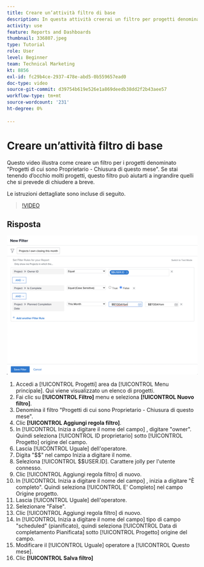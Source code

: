 ```yaml
---
title: Creare un’attività filtro di base
description: In questa attività creerai un filtro per progetti denominato "Progetti di cui sono Proprietario che chiudono questo mese".
activity: use
feature: Reports and Dashboards
thumbnail: 336807.jpeg
type: Tutorial
role: User
level: Beginner
team: Technical Marketing
kt: 8856
exl-id: fc29b4ce-2937-478e-abd5-0b559657ead0
doc-type: video
source-git-commit: d39754b619e526e1a869deedb38dd2f2b43aee57
workflow-type: tm+mt
source-wordcount: '231'
ht-degree: 0%

---
```


# Creare un’attività filtro di base

Questo video illustra come creare un filtro per i progetti denominato &quot;Progetti di cui sono Proprietario - Chiusura di questo mese&quot;. Se stai tenendo d’occhio molti progetti, questo filtro può aiutarti a ingrandire quelli che si prevede di chiudere a breve.

Le istruzioni dettagliate sono incluse di seguito.

>[!VIDEO](https://video.tv.adobe.com/v/336807/?quality=12)

## Risposta

![Immagine dello schermo per creare un nuovo filtro](assets/basic-filter-activity-updated-6-15-21.png)

1. Accedi a [!UICONTROL Progetti] area da [!UICONTROL Menu principale]. Qui viene visualizzato un elenco di progetti.
1. Fai clic su **[!UICONTROL Filtro]** menu e seleziona **[!UICONTROL Nuovo filtro]**.
1. Denomina il filtro &quot;Progetti di cui sono Proprietario - Chiusura di questo mese&quot;.
1. Clic **[!UICONTROL Aggiungi regola filtro]**.
1. In [!UICONTROL Inizia a digitare il nome del campo] , digitare &quot;owner&quot;. Quindi seleziona [!UICONTROL ID proprietario] sotto [!UICONTROL Progetto] origine del campo.
1. Lascia [!UICONTROL Uguale] dell&#39;operatore.
1. Digita &quot;$$&quot; nel campo Inizia a digitare il nome.
1. Seleziona [!UICONTROL $$USER.ID]. Carattere jolly per l&#39;utente connesso.
1. Clic [!UICONTROL Aggiungi regola filtro] di nuovo.
1. In [!UICONTROL Inizia a digitare il nome del campo] , inizia a digitare &quot;È completo&quot;. Quindi seleziona [!UICONTROL E&#39; Completo] nel campo Origine progetto.
1. Lascia [!UICONTROL Uguale] dell&#39;operatore.
1. Selezionare &quot;False&quot;.
1. Clic [!UICONTROL Aggiungi regola filtro] di nuovo.
1. In [!UICONTROL Inizia a digitare il nome del campo] tipo di campo &quot;scheduled&quot; (pianificato), quindi seleziona [!UICONTROL Data di completamento Pianificata] sotto [!UICONTROL Progetto] origine del campo.
1. Modificare il [!UICONTROL Uguale] operatore a [!UICONTROL Questo mese].
1. Clic **[!UICONTROL Salva filtro]**
